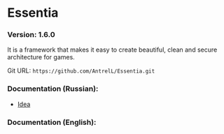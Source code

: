 # Essentia

### Version: **1.6.0**

It is a framework that makes it easy to create beautiful, clean and secure architecture for games.

Git URL: `https://github.com/AntrelL/Essentia.git`

### Documentation (Russian):

- [Idea](./Docs/Russian/Idea.md)

### Documentation (English):

